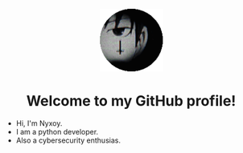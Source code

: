 <p align="center">
  <img src="nyxoy.png" alt="nyx" width="125">
</p>

<h1 align="center">Welcome to my GitHub profile!</h1>

- Hi, I'm Nyxoy.
- I am a python developer.
- Also a cybersecurity enthusias.

